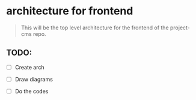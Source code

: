 # architecture for frontend

> This will be the top level architecture for the frontend of the project-cms repo.

## TODO:
- [ ] Create arch
- [ ] Draw diagrams
- [ ] Do the codes

